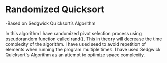 # Randomized Quicksort 
  -Based on Sedgwick Quicksort’s Algorithm
                 
In this algorithm I have randomized pivot selection process using pseudorandom function called rand(). This in theory will decrease the time complexity of the algorithm.
I have used seed to avoid repetition of elements when running the program multiple times. I have used Sedgwick Quicksort's Algorithm as an attempt to optimize space complexity.

